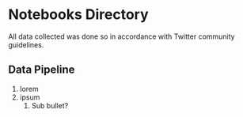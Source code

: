 # Notebooks Directory

All data collected was done so in accordance with Twitter community guidelines.

## Data Pipeline

1. lorem
2. ipsum
   1. Sub bullet?
